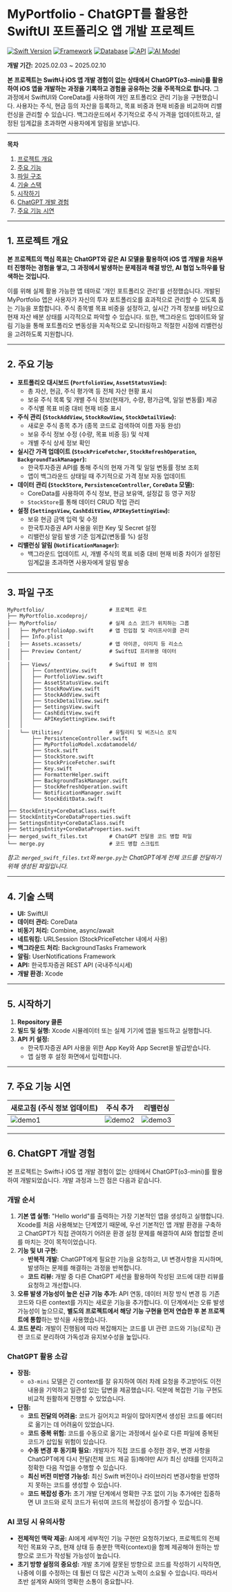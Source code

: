# MyPortfolio - ChatGPT를 활용한 SwiftUI 포트폴리오 앱 개발 프로젝트

[![Swift Version](https://img.shields.io/badge/Swift-5.0+-orange.svg)](https://swift.org/)
[![Framework](https://img.shields.io/badge/Framework-SwiftUI-blue.svg)](https://developer.apple.com/xcode/swiftui/)
[![Database](https://img.shields.io/badge/Database-CoreData-lightgrey.svg)](https://developer.apple.com/documentation/coredata)
[![API](https://img.shields.io/badge/API-한국투자증권-yellow.svg)](https://apiportal.koreainvestment.com/)
[![AI Model](https://img.shields.io/badge/AI%20Model-ChatGPT%20(o3--mini)-green.svg)](https://openai.com/)

**개발 기간:** 2025.02.03 ~ 2025.02.10

**본 프로젝트는 Swift나 iOS 앱 개발 경험이 없는 상태에서 ChatGPT(o3-mini)를 활용하여 iOS 앱을 개발하는 과정을 기록하고 경험을 공유하는 것을 주목적으로 합니다.** 그 과정에서 SwiftUI와 CoreData를 사용하여 개인 포트폴리오 관리 기능을 구현했습니다. 사용자는 주식, 현금 등의 자산을 등록하고, 목표 비중과 현재 비중을 비교하며 리밸런싱을 관리할 수 있습니다. 백그라운드에서 주기적으로 주식 가격을 업데이트하고, 설정된 임계값을 초과하면 사용자에게 알림을 보냅니다.

---

**목차**
1.  [프로젝트 개요](#1-프로젝트-개요)
2.  [주요 기능](#2-주요-기능)
3.  [파일 구조](#3-파일-구조)
4.  [기술 스택](#4-기술-스택)
5.  [시작하기](#5-시작하기)
6.  [ChatGPT 개발 경험](#6-chatgpt-개발-경험)
7.  [주요 기능 시연](#7-주요-기능-시연)

---

## 1. 프로젝트 개요

**본 프로젝트의 핵심 목표는 ChatGPT와 같은 AI 모델을 활용하여 iOS 앱 개발을 처음부터 진행하는 경험을 쌓고, 그 과정에서 발생하는 문제점과 해결 방안, AI 협업 노하우를 탐색하는 것입니다.**

이를 위해 실제 활용 가능한 앱 테마로 '개인 포트폴리오 관리'를 선정했습니다. 개발된 MyPortfolio 앱은 사용자가 자신의 투자 포트폴리오를 효과적으로 관리할 수 있도록 돕는 기능을 포함합니다. 주식 종목별 목표 비중을 설정하고, 실시간 가격 정보를 바탕으로 현재 자산 배분 상태를 시각적으로 파악할 수 있습니다. 또한, 백그라운드 업데이트와 알림 기능을 통해 포트폴리오 변동성을 지속적으로 모니터링하고 적절한 시점에 리밸런싱을 고려하도록 지원합니다.

---

## 2. 주요 기능

*   **포트폴리오 대시보드 (`PortfolioView`, `AssetStatusView`):**
    *   총 자산, 현금, 주식 평가액 등 전체 자산 현황 표시
    *   보유 주식 목록 및 개별 주식 정보(현재가, 수량, 평가금액, 일일 변동률) 제공
    *   주식별 목표 비중 대비 현재 비중 표시
*   **주식 관리 (`StockAddView`, `StockRowView`, `StockDetailView`):**
    *   새로운 주식 종목 추가 (종목 코드로 검색하여 이름 자동 완성)
    *   보유 주식 정보 수정 (수량, 목표 비중 등) 및 삭제
    *   개별 주식 상세 정보 확인
*   **실시간 가격 업데이트 (`StockPriceFetcher`, `StockRefreshOperation`, `BackgroundTaskManager`):**
    *   한국투자증권 API를 통해 주식의 현재 가격 및 일일 변동률 정보 조회
    *   앱이 백그라운드 상태일 때 주기적으로 가격 정보 자동 업데이트
*   **데이터 관리 (`StockStore`, `PersistenceController`, `CoreData` 모델):**
    *   CoreData를 사용하여 주식 정보, 현금 보유액, 설정값 등 영구 저장
    *   `StockStore`를 통해 데이터 CRUD 작업 관리
*   **설정 (`SettingsView`, `CashEditView`, `APIKeySettingView`):**
    *   보유 현금 금액 입력 및 수정
    *   한국투자증권 API 사용을 위한 Key 및 Secret 설정
    *   리밸런싱 알림 발생 기준 임계값(변동률 %) 설정
*   **리밸런싱 알림 (`NotificationManager`):**
    *   백그라운드 업데이트 시, 개별 주식의 목표 비중 대비 현재 비중 차이가 설정된 임계값을 초과하면 사용자에게 알림 발송

---

## 3. 파일 구조

```
MyPortfolio/                     # 프로젝트 루트
├── MyPortfolio.xcodeproj/
├── MyPortfolio/                 # 실제 소스 코드가 위치하는 그룹
│   ├── MyPortfolioApp.swift     # 앱 진입점 및 라이프사이클 관리
│   ├── Info.plist
│   ├── Assets.xcassets/         # 앱 아이콘, 이미지 등 리소스
│   ├── Preview Content/         # SwiftUI 프리뷰용 데이터
│   │
│   ├── Views/                   # SwiftUI 뷰 정의
│   │   ├── ContentView.swift
│   │   ├── PortfolioView.swift
│   │   ├── AssetStatusView.swift
│   │   ├── StockRowView.swift
│   │   ├── StockAddView.swift
│   │   ├── StockDetailView.swift
│   │   ├── SettingsView.swift
│   │   ├── CashEditView.swift
│   │   └── APIKeySettingView.swift
│   │
│   └── Utilities/               # 유틸리티 및 비즈니스 로직
│       ├── PersistenceController.swift
│       ├── MyPortfolioModel.xcdatamodeld/
│       ├── Stock.swift
│       ├── StockStore.swift
│       ├── StockPriceFetcher.swift
│       ├── Key.swift
│       ├── FormatterHelper.swift
│       ├── BackgroundTaskManager.swift
│       ├── StockRefreshOperation.swift
│       ├── NotificationManager.swift
│       └── StockEditData.swift
│
├── StockEntity+CoreDataClass.swift
├── StockEntity+CoreDataProperties.swift
├── SettingsEntity+CoreDataClass.swift
├── SettingsEntity+CoreDataProperties.swift
├── merged_swift_files.txt       # ChatGPT 전달용 코드 병합 파일
└── merge.py                     # 코드 병합 스크립트
```

*참고: `merged_swift_files.txt`와 `merge.py`는 ChatGPT에게 전체 코드를 전달하기 위해 생성된 파일입니다.*

---

## 4. 기술 스택

*   **UI:** SwiftUI
*   **데이터 관리:** CoreData
*   **비동기 처리:** Combine, async/await
*   **네트워킹:** URLSession (StockPriceFetcher 내에서 사용)
*   **백그라운드 처리:** BackgroundTasks Framework
*   **알림:** UserNotifications Framework
*   **API:** 한국투자증권 REST API (국내주식시세)
*   **개발 환경:** Xcode

---

## 5. 시작하기

1.  **Repository 클론**
2.  **빌드 및 실행:** Xcode 시뮬레이터 또는 실제 기기에 앱을 빌드하고 실행합니다.
3.  **API 키 설정:**
    *   한국투자증권 API 사용을 위한 App Key와 App Secret을 발급받습니다.
    *   앱 실행 후 설정 화면에서 입력합니다.

---

## 7. 주요 기능 시연

| 새로고침 (주식 정보 업데이트) | 주식 추가 | 리밸런싱 |
| ------------------------ | -------- | -------- |
| ![demo1](https://github.com/j8n17/MyPortfolio/blob/main/demo/MyPortfolio_refresh.gif) | ![demo2](https://github.com/j8n17/MyPortfolio/blob/main/demo/MyPortfolio_add.gif) | ![demo3](https://github.com/j8n17/MyPortfolio/blob/main/demo/MyPortfolio_rebalancing.gif) |

---

## 6. ChatGPT 개발 경험

본 프로젝트는 Swift나 iOS 앱 개발 경험이 없는 상태에서 ChatGPT(o3-mini)를 활용하여 개발되었습니다. 개발 과정과 느낀 점은 다음과 같습니다.

### 개발 순서

1.  **기본 앱 실행:** "Hello world"를 출력하는 가장 기본적인 앱을 생성하고 실행합니다. Xcode를 처음 사용해보는 단계였기 때문에, 우선 기본적인 앱 개발 환경을 구축하고 ChatGPT가 직접 관여하기 어려운 환경 설정 문제를 해결하여 AI와 협업할 준비를 마치는 것이 목적이었습니다.
2.  **기능 및 UI 구현:**
    *   **반복적 개발:** ChatGPT에게 필요한 기능을 요청하고, UI 변경사항을 지시하며, 발생하는 문제를 해결하는 과정을 반복합니다.
    *   **코드 리뷰:** 개발 중 다른 ChatGPT 세션을 활용하여 작성된 코드에 대한 리뷰를 요청하고 개선합니다.
3.  **오류 발생 가능성이 높은 신규 기능 추가:** API 연동, 데이터 저장 방식 변경 등 기존 코드와 다른 context를 가지는 새로운 기능을 추가합니다. 이 단계에서는 오류 발생 가능성이 높으므로, **별도의 프로젝트에서 해당 기능 구현을 먼저 연습한 후 본 프로젝트에 통합**하는 방식을 사용했습니다.
4.  **코드 분리:** 개발이 진행됨에 따라 복잡해지는 코드를 UI 관련 코드와 기능(로직) 관련 코드로 분리하여 가독성과 유지보수성을 높입니다.

### ChatGPT 활용 소감

*   **장점:**
    *   `o3-mini` 모델은 긴 context를 잘 유지하여 여러 차례 요청을 주고받아도 이전 내용을 기억하고 일관성 있는 답변을 제공했습니다. 덕분에 복잡한 기능 구현도 비교적 원활하게 진행할 수 있었습니다.
*   **단점:**
    *   **코드 전달의 어려움:** 코드가 길어지고 파일이 많아지면서 생성된 코드를 에디터로 옮기는 데 어려움이 있었습니다.
    *   **코드 중복 위험:** 코드를 수동으로 옮기는 과정에서 실수로 다른 파일에 중복된 코드가 삽입될 위험이 있습니다.
    *   **수동 변경 후 동기화 필요:** 개발자가 직접 코드를 수정한 경우, 변경 사항을 ChatGPT에게 다시 전달(전체 코드 제공 등)해야만 AI가 최신 상태를 인지하고 정확한 다음 작업을 수행할 수 있습니다.
    *   **최신 버전 미반영 가능성:** 최신 Swift 버전이나 라이브러리 변경사항을 반영하지 못하는 코드를 생성할 수 있습니다.
    *   **코드 복잡성 증가:** 초기 개발 단계에서 명확한 구조 없이 기능 추가에만 집중하면 UI 코드와 로직 코드가 뒤섞여 코드의 복잡성이 증가할 수 있습니다.

### AI 코딩 시 유의사항

*   **전체적인 맥락 제공:** AI에게 세부적인 기능 구현만 요청하기보다, 프로젝트의 전체적인 목표와 구조, 현재 상태 등 충분한 맥락(context)을 함께 제공해야 원하는 방향으로 코드가 작성될 가능성이 높습니다.
*   **초기 방향 설정의 중요성:** 개발 초기에 잘못된 방향으로 코드를 작성하기 시작하면, 나중에 이를 수정하는 데 훨씬 더 많은 시간과 노력이 소요될 수 있습니다. 따라서 초반 설계와 AI와의 명확한 소통이 중요합니다.